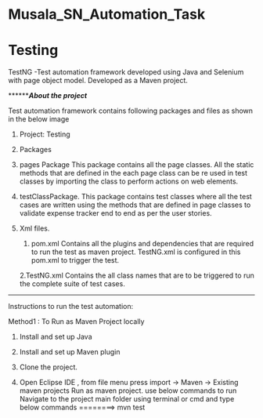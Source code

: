 # Musala_SN_Automation_Task
# Testing

TestNG -Test automation framework developed using Java and Selenium with page object model.
Developed as a Maven project. 


***************************************************About the project*********************************************

Test automation framework contains following packages and files as shown in the below image
1. Project: Testing
2. Packages

1. pages Package
This package contains all the page classes. All the static methods that are defined in the each page class can be re used 
in test classes by importing the class to perform actions on web elements.

2.	testClassPackage.
This package contains test classes where all the test cases are written using the methods that are defined in page 
classes to validate expense tracker end to end as per the user stories.

3. Xml files.
 	1. pom.xml
Contains all the plugins and dependencies that are required to run the test as maven project. TestNG.xml is configured 
in this pom.xml to trigger the test.

	2.TestNG.xml
	Contains the all class names that are to be triggered to run the complete suite of test cases.

****************************************************************************************************************************


Instructions to run the test automation:

Method1 : To Run as Maven Project locally

1. Install and set up Java

2. Install and set up Maven plugin

3. Clone the project.
4. Open Eclipse IDE , from file menu press import -> Maven -> Existing maven projects
Run as maven project. use below commands to run
Navigate to the project main folder using terminal or cmd and type below commands
========>  mvn test




